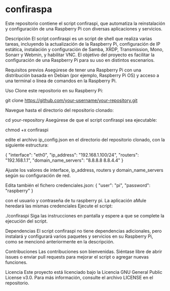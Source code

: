# confiraspa
Este repositorio contiene el script confiraspi, que automatiza la reinstalación y configuración de una Raspberry Pi con diversas aplicaciones y servicios.

Descripción
El script confiraspi es un script de shell que realiza varias tareas, incluyendo la actualización de la Raspberry Pi, configuración de IP estática, instalación y configuración de Samba, XRDP, Transmission, Mono, Sonarr y Webmin, y habilitar VNC. El objetivo del proyecto es facilitar la configuración de una Raspberry Pi para su uso en distintos escenarios.

Requisitos previos
Asegúrese de tener una Raspberry Pi con una distribución basada en Debian (por ejemplo, Raspberry Pi OS) y acceso a una terminal o línea de comandos en la Raspberry Pi.

Uso
Clone este repositorio en su Raspberry Pi:
 
git clone https://github.com/your-username/your-repository.git

Navegue hasta el directorio del repositorio clonado:
 
cd your-repository
Asegúrese de que el script confiraspi sea ejecutable:

chmod +x confiraspi

edite el archivo ip_config.json en el directorio del repositorio clonado, con la siguiente estructura:

{
  "interface": "eth0",
  "ip_address": "192.168.1.100/24",
  "routers": "192.168.1.1",
  "domain_name_servers": "8.8.8.8 8.8.4.4"
}

Ajuste los valores de interface, ip_address, routers y domain_name_servers según su configuración de red.

Edita también el fichero credenciales.json:
{
    "user": "pi",
    "password": "raspberry"
}

con el usuario y contraseña de tu raspberry pi. La aplicación aMule heredará las mismas credenciales
Ejecute el script:

./confiraspi
Siga las instrucciones en pantalla y espere a que se complete la ejecución del script.

Dependencias
El script confiraspi no tiene dependencias adicionales, pero instalará y configurará varios paquetes y servicios en su Raspberry Pi, como se mencionó anteriormente en la descripción.

Contribuciones
Las contribuciones son bienvenidas. Siéntase libre de abrir issues o enviar pull requests para mejorar el script o agregar nuevas funciones.

Licencia
Este proyecto está licenciado bajo la Licencia GNU General Public License v3.0. Para más información, consulte el archivo LICENSE en el repositorio.